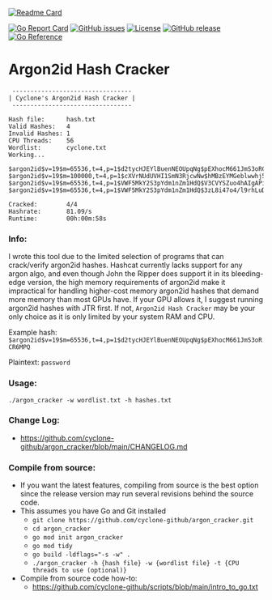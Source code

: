 [![Readme Card](https://github-readme-stats.vercel.app/api/pin/?username=cyclone-github&repo=argon_cracker&theme=gruvbox)](https://github.com/cyclone-github/argon_cracker/)

[![Go Report Card](https://goreportcard.com/badge/github.com/cyclone-github/argon_cracker)](https://goreportcard.com/report/github.com/cyclone-github/argon_cracker)
[![GitHub issues](https://img.shields.io/github/issues/cyclone-github/argon_cracker.svg)](https://github.com/cyclone-github/argon_cracker/issues)
[![License](https://img.shields.io/github/license/cyclone-github/argon_cracker.svg)](LICENSE)
[![GitHub release](https://img.shields.io/github/release/cyclone-github/argon_cracker.svg)](https://github.com/cyclone-github/argon_cracker/releases)
[![Go Reference](https://pkg.go.dev/badge/github.com/cyclone-github/argon_cracker.svg)](https://pkg.go.dev/github.com/cyclone-github/argon_cracker)

# Argon2id Hash Cracker
```
 ---------------------------------
| Cyclone's Argon2id Hash Cracker |
 ---------------------------------

Hash file:      hash.txt
Valid Hashes:   4
Invalid Hashes: 1
CPU Threads:    56
Wordlist:       cyclone.txt
Working...

$argon2id$v=19$m=65536,t=4,p=1$d2tycHJEYlBuenNEOUpqNg$pEXhocM661JmS3oRCR6MPQ:password
$argon2id$v=19$m=100000,t=4,p=1$cXVrNUdUVHI1SmN3RjcwNw$hMBzEYMGeblwwhj56bW6ig:password
$argon2id$v=19$m=65536,t=4,p=1$VWF5MkY2S3pYdm1nZm1HdQ$V3CVYSZuo4hAIgAPicV0NA:password1
$argon2id$v=19$m=65536,t=4,p=1$VWF5MkY2S3pYdm1nZm1HdQ$3zL8i47o4/l9rhLuDZE1oQ:passwords

Cracked:        4/4
Hashrate:       81.09/s
Runtime:        00h:00m:58s
```
### Info:
I wrote this tool due to the limited selection of programs that can crack/verify argon2id hashes. Hashcat currently lacks support for any argon algo, and even though John the Ripper does support it in its bleeding-edge version, the high memory requirements of argon2id make it impractical for handling higher-cost memory argon2id hashes that demand more memory than most GPUs have. If your GPU allows it, I suggest running argon2id hashes with JTR first. If not, `Argon2id Hash Cracker` may be your only choice as it is only limited by your system RAM and CPU.

Example hash: `$argon2id$v=19$m=65536,t=4,p=1$d2tycHJEYlBuenNEOUpqNg$pEXhocM661JmS3oRCR6MPQ`

Plaintext: `password`
### Usage:

`./argon_cracker -w wordlist.txt -h hashes.txt`
### Change Log:
- https://github.com/cyclone-github/argon_cracker/blob/main/CHANGELOG.md

### Compile from source:
- If you want the latest features, compiling from source is the best option since the release version may run several revisions behind the source code.
- This assumes you have Go and Git installed
  - `git clone https://github.com/cyclone-github/argon_cracker.git`
  - `cd argon_cracker`
  - `go mod init argon_cracker`
  - `go mod tidy`
  - `go build -ldflags="-s -w" .`
  - `./argon_cracker -h {hash file} -w {wordlist file} -t {CPU threads to use (optional)}`
- Compile from source code how-to:
  - https://github.com/cyclone-github/scripts/blob/main/intro_to_go.txt
